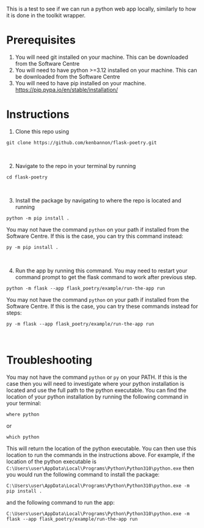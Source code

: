 This is a test to see if we can run a python web app locally, similarly to how it is done in the toolkit wrapper.

# Prerequisites
1. You will need git installed on your machine. This can be downloaded from the Software Centre
2. You will need to have python >=3.12 installed on your machine. This can be downloaded from the Software Centre
3. You will need to have pip installed on your machine. https://pip.pypa.io/en/stable/installation/

# Instructions

1. Clone this repo using 
```
git clone https://github.com/kenbannon/flask-poetry.git
```   
<br>

2. Navigate to the repo in your terminal by running
```
cd flask-poetry
```
<br>

3. Install the package by navigating to where the repo is located and running 
```
python -m pip install .
```

You may not have the command `python` on your path if installed from the Software Centre. If this is the case, you can try this command instead:
```
py -m pip install .
```
<br>

4. Run the app by running this command. You may need to restart your command prompt to get the flask command to work after previous step.
```
python -m flask --app flask_poetry/example/run-the-app run
```
You may not have the command `python` on your path if installed from the Software Centre. If this is the case, you can try these commands instead for steps:
```
py -m flask --app flask_poetry/example/run-the-app run
```
<br>

# Troubleshooting
You may not have the command `python` or `py` on your PATH. If this is the case then you will need to investigate where your python installation is located and use the full path to the python executable. You can find the location of your python installation by running the following command in your terminal:
```
where python
```
or
```
which python
```
This will return the location of the python executable. You can then use this location to run the commands in the instructions above. For example, if the location of the python executable is `C:\Users\user\AppData\Local\Programs\Python\Python310\python.exe` then you would run the following command to install the package:
```
C:\Users\user\AppData\Local\Programs\Python\Python310\python.exe -m pip install .
```
and the following command to run the app:
```
C:\Users\user\AppData\Local\Programs\Python\Python310\python.exe -m flask --app flask_poetry/example/run-the-app run
```

